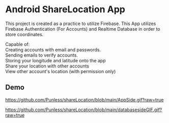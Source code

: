 
# Android ShareLocation App

This project is created as a practice to utilize Firebase. This App utilizes Firebase Authentication (For Accounts) and Realtime Database in order to store coordinates. 

Capable of:\
Creating accounts with email and passwords.\
Sending emails to verify accounts.\
Storing your longitude and latitude onto the app\
Share your location with other accounts\
View other account's location (with permission only)


## Demo

https://github.com/Punless/shareLocation/blob/main/AppSide.gif?raw=true

https://github.com/Punless/shareLocation/blob/main/databasesideGIF.gif?raw=true
